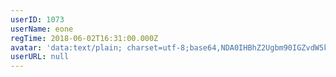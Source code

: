 ```yaml
---
userID: 1073
userName: eone
regTime: 2018-06-02T16:31:00.000Z
avatar: 'data:text/plain; charset=utf-8;base64,NDA0IHBhZ2Ugbm90IGZvdW5kCg=='
userURL: null
---
```



